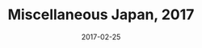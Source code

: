 ---
title: Miscellaneous Japan, 2017
date: 2017-02-25
countries:
  - Japan
resources:
  - src: feature.jpg
    params: 
      weight: 0
  - src: DSCF5823.jpg
    params: 
      weight: 1
  - src: DSCF3814.jpg
    params: 
      weight: 2
  - src: DSCF4527.jpg
    params: 
      weight: 3
  - src: DSCF4919.jpg
    params: 
      weight: 4
  - src: DSCF5002.jpg
    params: 
      weight: 5
  - src: DSCF4559.jpg
    params: 
      weight: 6
  - src: DSCF5170.jpg
    params: 
      weight: 7
  - src: DSCF5290.jpg
    params: 
      weight: 8
  - src: DSCF5350.jpg
    params: 
      weight: 9
  - src: DSCF4688.jpg
    params: 
      weight: 10
  - src: DSCF5371.jpg
    params: 
      weight: 11
  - src: DSCF5649.jpg
    params: 
      weight: 12
  - src: DSCF5711.jpg
    params: 
      weight: 13
  - src: DSCF5814.jpg
    params: 
      weight: 14
  - src: DSCF5273.jpg
    params: 
      weight: 15
  - src: DSCF5594.jpg
    params: 
      weight: 16
  - src: DSCF5817.jpg
    params: 
      weight: 17
  - src: DSCF5371.jpg
    params: 
      weight: 18
  - src: DSCF5386.jpg
    params: 
      weight: 19
  - src: DSCF58811.jpg
    params: 
      weight: 19
---